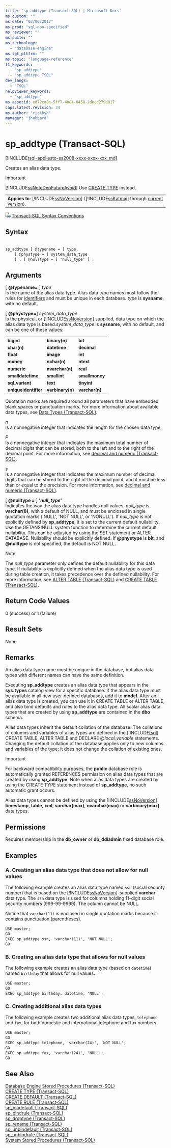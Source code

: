 ```yaml
---
title: "sp_addtype (Transact-SQL) | Microsoft Docs"
ms.custom: ""
ms.date: "03/06/2017"
ms.prod: "sql-non-specified"
ms.reviewer: ""
ms.suite: ""
ms.technology: 
  - "database-engine"
ms.tgt_pltfrm: ""
ms.topic: "language-reference"
f1_keywords: 
  - "sp_addtype"
  - "sp_addtype_TSQL"
dev_langs: 
  - "TSQL"
helpviewer_keywords: 
  - "sp_addtype"
ms.assetid: ed72cd8e-5ff7-4084-8458-2d8ed279d817
caps.latest.revision: 34
ms.author: "rickbyh"
manager: "jhubbard"
---
```

# sp_addtype (Transact-SQL)
[!INCLUDE[tsql-appliesto-ss2008-xxxx-xxxx-xxx_md](../../../database-engine/configure/windows/includes/tsql-appliesto-ss2008-xxxx-xxxx-xxx-md.md)]

  Creates an alias data type.  
  
> [!IMPORTANT]  
>  [!INCLUDE[ssNoteDepFutureAvoid](../../../database-engine/configure/windows/includes/ssnotedepfutureavoid-md.md)] Use [CREATE TYPE](../../../t-sql/statements/create-type-transact-sql.md) instead.  
  
||  
|-|  
|**Applies to**: [!INCLUDE[ssNoVersion](../../../advanced-analytics/r-services/includes/ssnoversion-md.md)] ([!INCLUDE[ssKatmai](../../../analysis-services/data-mining/includes/sskatmai-md.md)] through [current version](http://go.microsoft.com/fwlink/p/?LinkId=299658)).|  
  
 ![Topic link icon](../../../database-engine/configure/windows/media/topic-link.gif "Topic link icon") [Transact-SQL Syntax Conventions](../../../t-sql/language-elements/transact-sql-syntax-conventions-transact-sql.md)  
  
## Syntax  
  
```  
  
sp_addtype [ @typename = ] type,   
    [ @phystype = ] system_data_type   
    [ , [ @nulltype = ] 'null_type' ] ;  
```  
  
## Arguments  
 [ **@typename=** ] *type*  
 Is the name of the alias data type. Alias data type names must follow the rules for [identifiers](../../../relational-databases/databases/database-identifiers.md) and must be unique in each database. *type* is **sysname**, with no default.  
  
 [ **@phystype=**] *system_data_type*  
 Is the physical, or [!INCLUDE[ssNoVersion](../../../advanced-analytics/r-services/includes/ssnoversion-md.md)] supplied, data type on which the alias data type is based.*system_data_type* is **sysname**, with no default, and can be one of these values:  
  
||||  
|-|-|-|  
|**bigint**|**binary(n)**|**bit**|  
|**char(n)**|**datetime**|**decimal**|  
|**float**|**image**|**int**|  
|**money**|**nchar(n)**|**ntext**|  
|**numeric**|**nvarchar(n)**|**real**|  
|**smalldatetime**|**smallint**|**smallmoney**|  
|**sql_variant**|**text**|**tinyint**|  
|**uniqueidentifier**|**varbinary(n)**|**varchar(n)**|  
  
 Quotation marks are required around all parameters that have embedded blank spaces or punctuation marks. For more information about available data types, see [Data Types &#40;Transact-SQL&#41;](../../../t-sql/data-types/data-types-transact-sql.md).  
  
 *n*  
 Is a nonnegative integer that indicates the length for the chosen data type.  
  
 *P*  
 Is a nonnegative integer that indicates the maximum total number of decimal digits that can be stored, both to the left and to the right of the decimal point. For more information, see [decimal and numeric &#40;Transact-SQL&#41;](../../../t-sql/data-types/decimal-and-numeric-transact-sql.md).  
  
 *s*  
 Is a nonnegative integer that indicates the maximum number of decimal digits that can be stored to the right of the decimal point, and it must be less than or equal to the precision. For more information, see [decimal and numeric &#40;Transact-SQL&#41;](../../../t-sql/data-types/decimal-and-numeric-transact-sql.md).  
  
 [ **@nulltype =** ] **'***null_type***'**  
 Indicates the way the alias data type handles null values. *null_type* is **varchar(**8**)**, with a default of NULL, and must be enclosed in single quotation marks ('NULL', 'NOT NULL', or 'NONULL'). If *null_type* is not explicitly defined by **sp_addtype**, it is set to the current default nullability. Use the GETANSINULL system function to determine the current default nullability. This can be adjusted by using the SET statement or ALTER DATABASE. Nullability should be explicitly defined. If **@phystype** is **bit**, and **@nulltype** is not specified, the default is NOT NULL.  
  
> [!NOTE]  
>  The *null_type* parameter only defines the default nullability for this data type. If nullability is explicitly defined when the alias data type is used during table creation, it takes precedence over the defined nullability. For more information, see [ALTER TABLE &#40;Transact-SQL&#41;](../../../t-sql/statements/alter-table-transact-sql.md) and [CREATE TABLE &#40;Transact-SQL&#41;](../../../t-sql/statements/create-table-transact-sql.md).  
  
## Return Code Values  
 0 (success) or 1 (failure)  
  
## Result Sets  
 None  
  
## Remarks  
 An alias data type name must be unique in the database, but alias data types with different names can have the same definition.  
  
 Executing **sp_addtype** creates an alias data type that appears in the **sys.types** catalog view for a specific database. If the alias data type must be available in all new user-defined databases, add it to **model**. After an alias data type is created, you can use it in CREATE TABLE or ALTER TABLE, and also bind defaults and rules to the alias data type. All scalar alias data types that are created by using **sp_addtype** are contained in the **dbo** schema.  
  
 Alias data types inherit the default collation of the database. The collations of columns and variables of alias types are defined in the [!INCLUDE[tsql](../../../advanced-analytics/r-services/includes/tsql-md.md)] CREATE TABLE, ALTER TABLE and DECLARE @*local_variable* statements. Changing the default collation of the database applies only to new columns and variables of the type; it does not change the collation of existing ones.  
  
> [!IMPORTANT]  
>  For backward compatibility purposes, the **public** database role is automatically granted REFERENCES permission on alias data types that are created by using **sp_addtype**. Note when alias data types are created by using the CREATE TYPE statement instead of **sp_addtype**, no such automatic grant occurs.  
  
 Alias data types cannot be defined by using the [!INCLUDE[ssNoVersion](../../../advanced-analytics/r-services/includes/ssnoversion-md.md)] **timestamp**, **table**, **xml**, **varchar(max)**, **nvarchar(max)** or **varbinary(max)** data types.  
  
## Permissions  
 Requires membership in the **db_owner** or **db_ddladmin** fixed database role.  
  
## Examples  
  
### A. Creating an alias data type that does not allow for null values  
 The following example creates an alias data type named `ssn` (social security number) that is based on the [!INCLUDE[ssNoVersion](../../../advanced-analytics/r-services/includes/ssnoversion-md.md)]-supplied **varchar** data type. The `ssn` data type is used for columns holding 11-digit social security numbers (999-99-9999). The column cannot be NULL.  
  
 Notice that `varchar(11)` is enclosed in single quotation marks because it contains punctuation (parentheses).  
  
```  
USE master;  
GO  
EXEC sp_addtype ssn, 'varchar(11)', 'NOT NULL';  
GO  
```  
  
### B. Creating an alias data type that allows for null values  
 The following example creates an alias data type (based on `datetime`) named `birthday` that allows for null values.  
  
```  
USE master;  
GO  
EXEC sp_addtype birthday, datetime, 'NULL';  
```  
  
### C. Creating additional alias data types  
 The following example creates two additional alias data types, `telephone` and `fax`, for both domestic and international telephone and fax numbers.  
  
```  
USE master;  
GO  
EXEC sp_addtype telephone, 'varchar(24)', 'NOT NULL';  
GO  
EXEC sp_addtype fax, 'varchar(24)', 'NULL';  
GO  
```  
  
## See Also  
 [Database Engine Stored Procedures &#40;Transact-SQL&#41;](../../../relational-databases/reference/system-stored-procedures/database-engine-stored-procedures-transact-sql.md)   
 [CREATE TYPE &#40;Transact-SQL&#41;](../../../t-sql/statements/create-type-transact-sql.md)   
 [CREATE DEFAULT &#40;Transact-SQL&#41;](../../../t-sql/statements/create-default-transact-sql.md)   
 [CREATE RULE &#40;Transact-SQL&#41;](../../../t-sql/statements/create-rule-transact-sql.md)   
 [sp_bindefault &#40;Transact-SQL&#41;](../../../relational-databases/reference/system-stored-procedures/sp-bindefault-transact-sql.md)   
 [sp_bindrule &#40;Transact-SQL&#41;](../../../relational-databases/reference/system-stored-procedures/sp-bindrule-transact-sql.md)   
 [sp_droptype &#40;Transact-SQL&#41;](../../../relational-databases/reference/system-stored-procedures/sp-droptype-transact-sql.md)   
 [sp_rename &#40;Transact-SQL&#41;](../../../relational-databases/reference/system-stored-procedures/sp-rename-transact-sql.md)   
 [sp_unbindefault &#40;Transact-SQL&#41;](../../../relational-databases/reference/system-stored-procedures/sp-unbindefault-transact-sql.md)   
 [sp_unbindrule &#40;Transact-SQL&#41;](../../../relational-databases/reference/system-stored-procedures/sp-unbindrule-transact-sql.md)   
 [System Stored Procedures &#40;Transact-SQL&#41;](../../../relational-databases/reference/system-stored-procedures/system-stored-procedures-transact-sql.md)  
  
  